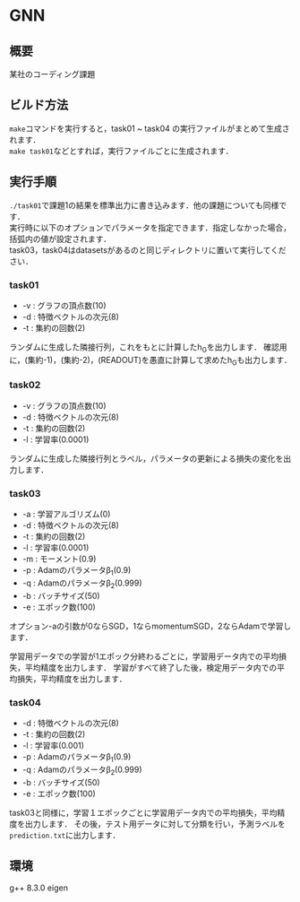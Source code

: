 # GNN

## 概要

某社のコーディング課題

## ビルド方法

`make`コマンドを実行すると，task01 ~ task04 の実行ファイルがまとめて生成されます．  
`make task01`などとすれば，実行ファイルごとに生成されます．

## 実行手順

`./task01`で課題1の結果を標準出力に書き込みます．他の課題についても同様です．  
実行時に以下のオプションでパラメータを指定できます．指定しなかった場合，括弧内の値が設定されます．  
task03，task04はdatasetsがあるのと同じディレクトリに置いて実行してください．

### task01
* -v : グラフの頂点数(10)
* -d : 特徴ベクトルの次元(8)
* -t : 集約の回数(2)

ランダムに生成した隣接行列，これをもとに計算したh<sub>G</sub>を出力します．
確認用に，(集約-1)，(集約-2)，(READOUT)を愚直に計算して求めたh<sub>G</sub>も出力します．

### task02
* -v : グラフの頂点数(10)
* -d : 特徴ベクトルの次元(8)
* -t : 集約の回数(2)
* -l : 学習率(0.0001)

ランダムに生成した隣接行列とラベル，パラメータの更新による損失の変化を出力します．

### task03
* -a : 学習アルゴリズム(0)
* -d : 特徴ベクトルの次元(8)
* -t : 集約の回数(2)
* -l : 学習率(0.0001)
* -m : モーメント(0.9)
* -p : Adamのパラメータβ<sub>1</sub>(0.9)
* -q : Adamのパラメータβ<sub>2</sub>(0.999)
* -b : バッチサイズ(50)
* -e : エポック数(100)

オプション-aの引数が0ならSGD，1ならmomentumSGD，2ならAdamで学習します．

学習用データでの学習が1エポック分終わるごとに，学習用データ内での平均損失，平均精度を出力します．
学習がすべて終了した後，検定用データ内での平均損失，平均精度を出力します．

### task04
* -d : 特徴ベクトルの次元(8)
* -t : 集約の回数(2)
* -l : 学習率(0.001)
* -p : Adamのパラメータβ<sub>1</sub>(0.9)
* -q : Adamのパラメータβ<sub>2</sub>(0.999)
* -b : バッチサイズ(50)
* -e : エポック数(100)

task03と同様に，学習１エポックごとに学習用データ内での平均損失，平均精度を出力します．
その後，テスト用データに対して分類を行い，予測ラベルを`prediction.txt`に出力します．

## 環境

g++ 8.3.0
eigen
